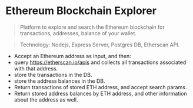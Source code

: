 # Ethereum Blockchain Explorer

> Platform to explore and search the Ethereum blockchain for transactions, addresses, balance of your wallet.

> Technology: Nodejs, Express Server, Postgres DB, Etherscan API.

- Accept an Ethereum address as input, and then:
- query https://etherscan.io/apis and collects all transactions associated with that address.
- store the transactions in the DB.
- store the address balances in the DB.
- Return transactions of stored ETH address, and accept search params.
- Return stored address balances by ETH address, and other information about the address as well.
